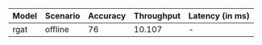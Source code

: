 | Model   | Scenario   |   Accuracy |   Throughput | Latency (in ms)   |
|---------|------------|------------|--------------|-------------------|
| rgat    | offline    |         76 |       10.107 | -                 |